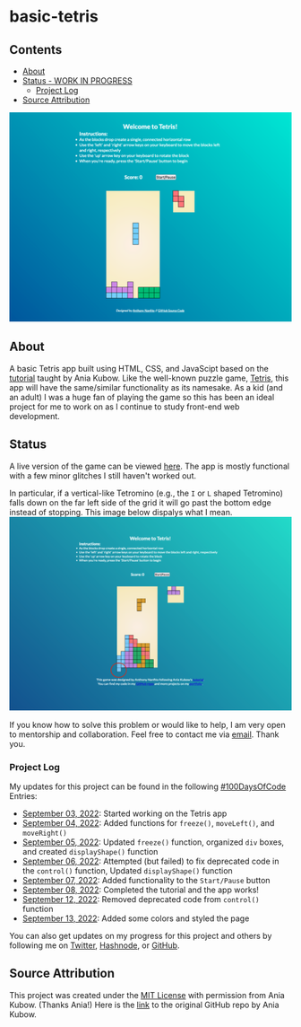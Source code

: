 # basic-tetris
 ## Contents
 - [About](#about)
 - [Status - WORK IN PROGRESS](#status)
   - [Project Log](#project-log)
 - [Source Attribution](#source-attribution)

 ![screenshot of my tetris app](basic-tetris-app.png)

 ## About
 A basic Tetris app built using HTML, CSS, and JavaScipt based on the [tutorial](https://youtu.be/rAUn1Lom6dw) taught by Ania Kubow. Like the well-known puzzle game, [Tetris](https://en.wikipedia.org/wiki/Tetris), this app will have the same/similar functionality as its namesake. As a kid (and an adult) I was a huge fan of playing the game so this has been an ideal project for me to work on as I continue to study front-end web development.

 ## Status
 A live version of the game can be viewed [here](https://ananfito.github.io/basic-tetris/). The app is mostly functional with a few minor glitches I still haven't worked out.

 In particular, if a vertical-like Tetromino (e.g., the `I` or `L` shaped Tetromino) falls down on the far left side of the grid it will go past the bottom edge instead of stopping. This image below dispalys what I mean.
 ![image of tetromino falling past the bottom border of the main grid](tetris-app-glitch.png)

 If you know how to solve this problem or would like to help, I am very open to mentorship and collaboration. Feel free to contact me via [email](mailto:ananfito@gmail.com). Thank you.

 ### Project Log
 My updates for this project can be found in the following [#100DaysOfCode](https://github.com/ananfito/100-days-of-code) Entries:
 - [September 03, 2022](https://github.com/ananfito/100-days-of-code#day-29-september-03-2022): Started working on the Tetris app
 - [September 04, 2022](https://github.com/ananfito/100-days-of-code#day-30-september-04-2022): Added functions for `freeze()`, `moveLeft()`, and `moveRight()`
 - [September 05, 2022](https://github.com/ananfito/100-days-of-code#day-31-september-05-2022): Updated `freeze()` function, organized `div` boxes, and created `displayShape()` function
 - [September 06, 2022](https://github.com/ananfito/100-days-of-code#day-32-september-06-2022): Attempted (but failed) to fix deprecated code in the `control()` function, Updated `displayShape()` function
 - [September 07, 2022](https://github.com/ananfito/100-days-of-code#day-33-september-07-2022): Added functionality to the `Start/Pause` button
 - [September 08, 2022](https://github.com/ananfito/100-days-of-code#day-34-september-08-2022): Completed the tutorial and the app works!
 - [September 12, 2022](https://github.com/ananfito/100-days-of-code#day-38-september-12-2022): Removed deprecated code from `control()` function
 - [September 13, 2022](https://github.com/ananfito/100-days-of-code#day-39-september-13-2022): Added some colors and styled the page

 You can also get updates on my progress for this project and others by following me on [Twitter](https://twitter.com/wordsbyfifi/), [Hashnode](https://ananfito.hashnode.dev/), or [GitHub](https://github.com/ananfito/).

 ## Source Attribution
 This project was created under the [MIT License](https://github.com/kubowania/Tetris-Basic#mit-licence) with permission from Ania Kubow. (Thanks Ania!) Here is the [link](https://github.com/kubowania/Tetris-Basic) to the original GitHub repo by Ania Kubow.
